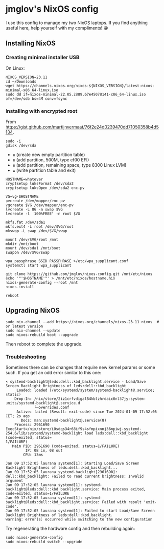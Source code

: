 # jmglov's NixOS config

I use this config to manage my two NixOS laptops. If you find anything useful
here, help yourself with my compliments! 😀

## Installing NixOS

### Creating minimal installer USB

On Linux:

``` text
NIXOS_VERSION=23.11
cd ~/Downloads
wget https://channels.nixos.org/nixos-${NIXOS_VERSION}/latest-nixos-minimal-x86_64-linux.iso
sudo dd if=nixos-minimal-22.05.2889.67e45078141-x86_64-linux.iso of=/dev/sdb bs=4M conv=fsync
```

### Installing with encrypted root

From https://gist.github.com/martijnvermaat/76f2e24d0239470dd71050358b4d5134.

``` text
sudo -i
gdisk /dev/sda
```

- `o` (create new empty partition table)
- `n` (add partition, 500M, type ef00 EFI)
- `n` (add partition, remaining space, type 8300 Linux LVM)
- `w` (write partition table and exit)

``` text
HOSTNAME=whatever
cryptsetup luksFormat /dev/sda2
cryptsetup luksOpen /dev/sda2 enc-pv

VG=vg-$HOSTNAME
pvcreate /dev/mapper/enc-pv
vgcreate $VG /dev/mapper/enc-pv
lvcreate -L 8G -n swap $VG
lvcreate -l '100%FREE' -n root $VG

mkfs.fat /dev/sda1
mkfs.ext4 -L root /dev/$VG/root
mkswap -L swap /dev/$VG/swap

mount /dev/$VG/root /mnt
mkdir /mnt/boot
mount /dev/sda1 /mnt/boot
swapon /dev/$VG/swap

wpa_passphrase SSID PASSPHRASE >/etc/wpa_supplicant.conf
systemctl start wpa_supplicant

git clone https://github.com/jmglov/nixos-config.git /mnt/etc/nixos
echo '"'$HOSTNAME'"' > /mnt/etc/nixos/hostname.nix
nixos-generate-config --root /mnt
nixos-install

reboot
```

## Upgrading NixOS

``` text
sudo nix-channel --add https://nixos.org/channels/nixos-23.11 nixos  # or latest version
sudo nix-channel --update
sudo nixos-rebuild boot --upgrade
```

Then reboot to complete the upgrade.

### Troubleshooting

Sometimes there can be changes that require new kernel params or some such. If
you get an odd error similar to this one:

``` text
× systemd-backlight@leds:dell::kbd_backlight.service - Load/Save Screen Backlight Brightness of leds:dell::kbd_backlight
     Loaded: loaded (/etc/systemd/system/systemd-backlight@.service; static)
    Drop-In: /nix/store/2iz1crfvdigal54kblzhrdaic0nl37jy-system-units/systemd-backlight@.service.d
             └─overrides.conf
     Active: failed (Result: exit-code) since Tue 2024-01-09 17:52:05 CET; 2s ago
       Docs: man:systemd-backlight@.service(8)
    Process: 2961690 ExecStart=/nix/store/i0sdqs34r68if9s4sfmpixnnj36npiwj-systemd-254.6/lib/systemd/systemd-backlight load leds:dell::kbd_backlight (code=exited, status=
1/FAILURE)
   Main PID: 2961690 (code=exited, status=1/FAILURE)
         IP: 0B in, 0B out
        CPU: 13ms

Jan 09 17:52:05 laurana systemd[1]: Starting Load/Save Screen Backlight Brightness of leds:dell::kbd_backlight...
Jan 09 17:52:05 laurana systemd-backlight[2961690]: dell::kbd_backlight: Failed to read current brightness: Invalid argument
Jan 09 17:52:05 laurana systemd[1]: systemd-backlight@leds:dell::kbd_backlight.service: Main process exited, code=exited, status=1/FAILURE
Jan 09 17:52:05 laurana systemd[1]: systemd-backlight@leds:dell::kbd_backlight.service: Failed with result 'exit-code'.
Jan 09 17:52:05 laurana systemd[1]: Failed to start Load/Save Screen Backlight Brightness of leds:dell::kbd_backlight.
warning: error(s) occurred while switching to the new configuration
```

Try regenerating the hardware config and then rebuilding again:

``` text
sudo nixos-generate-config
sudo nixos-rebuild switch --upgrade
```
